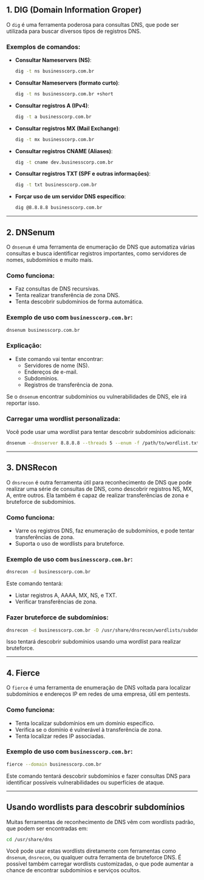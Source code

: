 ## **1. DIG (Domain Information Groper)**

O `dig` é uma ferramenta poderosa para consultas DNS, que pode ser utilizada para buscar diversos tipos de registros DNS.

### Exemplos de comandos:
- **Consultar Nameservers (NS)**:
    ```bash
    dig -t ns businesscorp.com.br
    ```

- **Consultar Nameservers (formato curto)**:
    ```bash
    dig -t ns businesscorp.com.br +short
    ```

- **Consultar registros A (IPv4)**:
    ```bash
    dig -t a businesscorp.com.br
    ```

- **Consultar registros MX (Mail Exchange)**:
    ```bash
    dig -t mx businesscorp.com.br
    ```

- **Consultar registros CNAME (Aliases)**:
    ```bash
    dig -t cname dev.businesscorp.com.br
    ```

- **Consultar registros TXT (SPF e outras informações)**:
    ```bash
    dig -t txt businesscorp.com.br
    ```

- **Forçar uso de um servidor DNS específico**:
    ```bash
    dig @8.8.8.8 businesscorp.com.br
    ```

---

## **2. DNSenum**

O `dnsenum` é uma ferramenta de enumeração de DNS que automatiza várias consultas e busca identificar registros importantes, como servidores de nomes, subdomínios e muito mais.

### Como funciona:
- Faz consultas de DNS recursivas.
- Tenta realizar transferência de zona DNS.
- Tenta descobrir subdomínios de forma automática.

### Exemplo de uso com `businesscorp.com.br`:
```bash
dnsenum businesscorp.com.br
```

### Explicação:
- Este comando vai tentar encontrar:
  - Servidores de nome (NS).
  - Endereços de e-mail.
  - Subdomínios.
  - Registros de transferência de zona.
  
Se o `dnsenum` encontrar subdomínios ou vulnerabilidades de DNS, ele irá reportar isso.

### Carregar uma wordlist personalizada:
Você pode usar uma wordlist para tentar descobrir subdomínios adicionais:
```bash
dnsenum --dnsserver 8.8.8.8 --threads 5 --enum -f /path/to/wordlist.txt businesscorp.com.br
```

---

## **3. DNSRecon**

O `dnsrecon` é outra ferramenta útil para reconhecimento de DNS que pode realizar uma série de consultas de DNS, como descobrir registros NS, MX, A, entre outros. Ela também é capaz de realizar transferências de zona e bruteforce de subdomínios.

### Como funciona:
- Varre os registros DNS, faz enumeração de subdomínios, e pode tentar transferências de zona.
- Suporta o uso de wordlists para bruteforce.

### Exemplo de uso com `businesscorp.com.br`:
```bash
dnsrecon -d businesscorp.com.br
```

Este comando tentará:
- Listar registros A, AAAA, MX, NS, e TXT.
- Verificar transferências de zona.

### Fazer bruteforce de subdomínios:
```bash
dnsrecon -d businesscorp.com.br -D /usr/share/dnsrecon/wordlists/subdomains-top1mil.txt -t brt
```

Isso tentará descobrir subdomínios usando uma wordlist para realizar bruteforce.

---

## **4. Fierce**

O `fierce` é uma ferramenta de enumeração de DNS voltada para localizar subdomínios e endereços IP em redes de uma empresa, útil em pentests.

### Como funciona:
- Tenta localizar subdomínios em um domínio específico.
- Verifica se o domínio é vulnerável à transferência de zona.
- Tenta localizar redes IP associadas.

### Exemplo de uso com `businesscorp.com.br`:
```bash
fierce --domain businesscorp.com.br
```

Este comando tentará descobrir subdomínios e fazer consultas DNS para identificar possíveis vulnerabilidades ou superfícies de ataque.

---

## **Usando wordlists para descobrir subdomínios**

Muitas ferramentas de reconhecimento de DNS vêm com wordlists padrão, que podem ser encontradas em:
```bash
cd /usr/share/dns
```

Você pode usar estas wordlists diretamente com ferramentas como `dnsenum`, `dnsrecon`, ou qualquer outra ferramenta de bruteforce DNS. É possível também carregar wordlists customizadas, o que pode aumentar a chance de encontrar subdomínios e serviços ocultos.